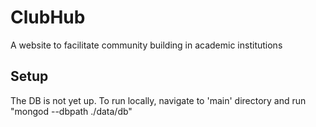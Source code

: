 # ClubHub
A website to facilitate community building in academic institutions

## Setup
The DB is not yet up. To run locally, 
navigate to 'main' directory and run "mongod --dbpath ./data/db"
